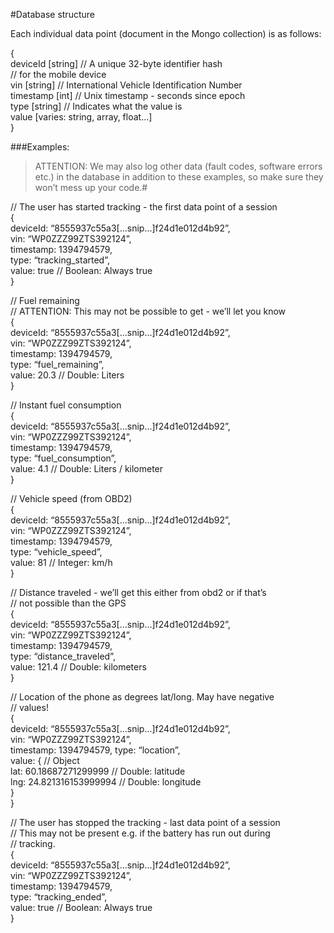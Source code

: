 #Database structure


Each individual data point (document in the Mongo collection) is as follows:  
  
{  
    deviceId [string] // A unique 32-byte identifier hash  
                       // for the mobile device  
    vin [string] // International Vehicle Identification Number  
    timestamp [int] // Unix timestamp - seconds since epoch  
    type [string] // Indicates what the value is  
    value [varies: string, array, float...]  
}  
 
###Examples:  
  
>ATTENTION: We may also log other data (fault codes, software errors etc.) in the database in addition to these examples, so make sure they won’t mess up your code.#

// The user has started tracking - the first data point of a session  
{  
    deviceId: “8555937c55a3[...snip...]f24d1e012d4b92”,  
    vin: “WP0ZZZ99ZTS392124”,  
    timestamp: 1394794579,  
    type: “tracking_started”,  
    value: true // Boolean: Always true  
}  

// Fuel remaining  
// ATTENTION: This may not be possible to get - we’ll let you know  
{  
    deviceId: “8555937c55a3[...snip...]f24d1e012d4b92”,  
    vin: “WP0ZZZ99ZTS392124”,  
    timestamp: 1394794579,  
    type: “fuel_remaining”,  
    value: 20.3 // Double: Liters  
}  
  
// Instant fuel consumption  
{  
    deviceId: “8555937c55a3[...snip...]f24d1e012d4b92”,  
    vin: “WP0ZZZ99ZTS392124”,  
    timestamp: 1394794579,  
    type: “fuel_consumption”,  
    value: 4.1 // Double: Liters / kilometer  
}  

// Vehicle speed (from OBD2)  
{  
    deviceId: “8555937c55a3[...snip...]f24d1e012d4b92”,  
    vin: “WP0ZZZ99ZTS392124”,  
    timestamp: 1394794579,  
    type: “vehicle_speed”,  
    value: 81 // Integer: km/h  
}  
  
// Distance traveled - we’ll get this either from obd2 or if that’s  
// not possible than the GPS  
{  
    deviceId: “8555937c55a3[...snip...]f24d1e012d4b92”,  
    vin: “WP0ZZZ99ZTS392124”,  
    timestamp: 1394794579,  
    type: “distance_traveled”,  
    value: 121.4 // Double: kilometers  
}  
  
// Location of the phone as degrees lat/long. May have negative  
// values!  
{  
    deviceId: “8555937c55a3[...snip...]f24d1e012d4b92”,  
    vin: “WP0ZZZ99ZTS392124”,  
    timestamp: 1394794579, 
    type: “location”,  
    value: { // Object  
        lat: 60.18687271299999 // Double: latitude  
        lng: 24.821316153999994 // Double: longitude  
    }  
}  
  
// The user has stopped the tracking - last data point of a session  
// This may not be present e.g. if the battery has run out during  
// tracking.  
{  
    deviceId: “8555937c55a3[...snip...]f24d1e012d4b92”,  
    vin: “WP0ZZZ99ZTS392124”,  
    timestamp: 1394794579,  
    type: “tracking_ended”,  
    value: true // Boolean: Always true  
}  
